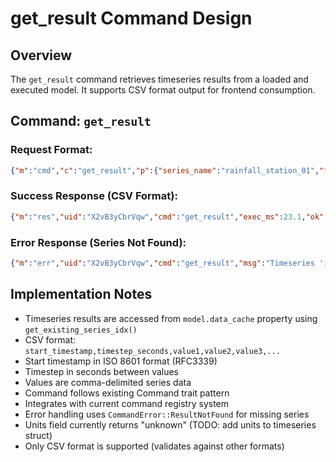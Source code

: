 # get_result Command Design

## Overview
The `get_result` command retrieves timeseries results from a loaded and executed model. It supports CSV format output for frontend consumption.

## Command: `get_result`

### Request Format:
```json
{"m":"cmd","c":"get_result","p":{"series_name":"rainfall_station_01","format":"csv"}}
```

### Success Response (CSV Format):
```json
{"m":"res","uid":"X2vB3yCbrVqw","cmd":"get_result","exec_ms":23.1,"ok":true,"r":{"series_name":"rainfall_station_01","format":"csv","metadata":{"start_timestamp":"2023-01-01T00:00:00Z","timestep_seconds":3600,"total_points":8760,"units":"unknown"},"data":"2023-01-01T00:00:00Z,3600,1.2,2.1,0.8,1.5,..."}}
```

### Error Response (Series Not Found):
```json
{"m":"err","uid":"X2vB3yCbrVqw","cmd":"get_result","msg":"Timeseries 'invalid_series_name' not found in model results"}
```

## Implementation Notes
- Timeseries results are accessed from `model.data_cache` property using `get_existing_series_idx()`
- CSV format: `start_timestamp,timestep_seconds,value1,value2,value3,...`
- Start timestamp in ISO 8601 format (RFC3339)
- Timestep in seconds between values
- Values are comma-delimited series data
- Command follows existing Command trait pattern
- Integrates with current command registry system
- Error handling uses `CommandError::ResultNotFound` for missing series
- Units field currently returns "unknown" (TODO: add units to timeseries struct)
- Only CSV format is supported (validates against other formats)